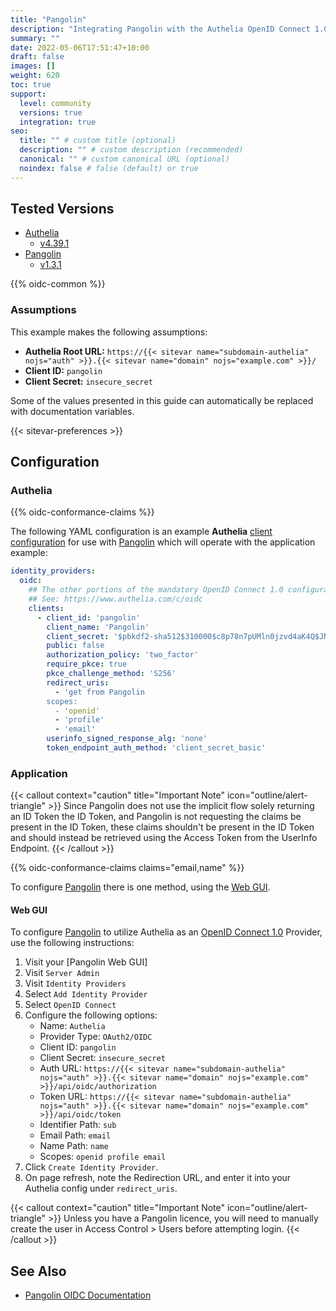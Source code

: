 ```yaml
---
title: "Pangolin"
description: "Integrating Pangolin with the Authelia OpenID Connect 1.0 Provider."
summary: ""
date: 2022-05-06T17:51:47+10:00
draft: false
images: []
weight: 620
toc: true
support:
  level: community
  versions: true
  integration: true
seo:
  title: "" # custom title (optional)
  description: "" # custom description (recommended)
  canonical: "" # custom canonical URL (optional)
  noindex: false # false (default) or true
---
```


## Tested Versions

- [Authelia]
  - [v4.39.1](https://github.com/authelia/authelia/releases/tag/v4.39.1)
- [Pangolin]
  - [v1.3.1](https://github.com/fosrl/pangolin/releases/tag/1.3.1)

{{% oidc-common %}}

### Assumptions

This example makes the following assumptions:

- __Authelia Root URL:__ `https://{{< sitevar name="subdomain-authelia" nojs="auth" >}}.{{< sitevar name="domain" nojs="example.com" >}}/`
- __Client ID:__ `pangolin`
- __Client Secret:__ `insecure_secret`

Some of the values presented in this guide can automatically be replaced with documentation variables.

{{< sitevar-preferences >}}

## Configuration

### Authelia

{{% oidc-conformance-claims %}}

The following YAML configuration is an example __Authelia__ [client configuration] for use with [Pangolin] which will
operate with the application example:

```yaml {title="configuration.yml"}
identity_providers:
  oidc:
    ## The other portions of the mandatory OpenID Connect 1.0 configuration go here.
    ## See: https://www.authelia.com/c/oidc
    clients:
      - client_id: 'pangolin'
        client_name: 'Pangolin'
        client_secret: '$pbkdf2-sha512$310000$c8p78n7pUMln0jzvd4aK4Q$JNRBzwAo0ek5qKn50cFzzvE9RXV88h1wJn5KGiHrD0YKtZaR/nCb2CJPOsKaPK0hjf.9yHxzQGZziziccp6Yng'  # The digest of 'insecure_secret'.
        public: false
        authorization_policy: 'two_factor'
        require_pkce: true
        pkce_challenge_method: 'S256'
        redirect_uris:
          - 'get from Pangolin
        scopes:
          - 'openid'
          - 'profile'
          - 'email'
        userinfo_signed_response_alg: 'none'
        token_endpoint_auth_method: 'client_secret_basic'
```

### Application

{{< callout context="caution" title="Important Note" icon="outline/alert-triangle" >}}
Since Pangolin does not use the implicit flow solely returning an ID Token the ID Token, 
and Pangolin is not requesting the claims be present in the ID Token, these claims shouldn't 
be present in the ID Token and should instead be retrieved using the Access Token from the UserInfo Endpoint.
{{< /callout >}}

{{% oidc-conformance-claims claims="email,name" %}}

To configure [Pangolin] there is one method, using the [Web GUI](#web-gui).

#### Web GUI

To configure [Pangolin] to utilize Authelia as an [OpenID Connect 1.0] Provider, use the following
instructions:

1. Visit your [Pangolin Web GUI]
2. Visit `Server Admin`
3. Visit `Identity Providers`
4. Select `Add Identity Provider`
5. Select `OpenID Connect`
6. Configure the following options:
   - Name: `Authelia`
   - Provider Type: `OAuth2/OIDC`
   - Client ID: `pangolin`
   - Client Secret: `insecure_secret`
   - Auth URL: `https://{{< sitevar name="subdomain-authelia" nojs="auth" >}}.{{< sitevar name="domain" nojs="example.com" >}}/api/oidc/authorization`
   - Token URL: `https://{{< sitevar name="subdomain-authelia" nojs="auth" >}}.{{< sitevar name="domain" nojs="example.com" >}}/api/oidc/token`
   - Identifier Path: `sub`
   - Email Path: `email`
   - Name Path: `name`
   - Scopes: `openid profile email`
7. Click `Create Identity Provider`.
8. On page refresh, note the Redirection URL, and enter it into your Authelia config under `redirect_uris`.

{{< callout context="caution" title="Important Note" icon="outline/alert-triangle" >}}
Unless you have a Pangolin licence, you will need to manually create the user in Access Control > Users before attempting login.
{{< /callout >}}

## See Also

- [Pangolin OIDC Documentation](https://docs.fossorial.io/Pangolin/Identity%20Providers/configuring-identity-providers)

[Authelia]: https://www.authelia.com
[Pangolin]: https://fossorial.io/
[OpenID Connect 1.0]: ../../openid-connect/introduction.md
[client configuration]: ../../../configuration/identity-providers/openid-connect/clients.md
